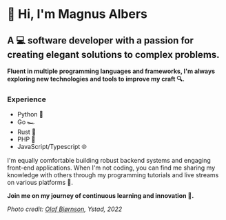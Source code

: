 # 👋 Hi, I'm Magnus Albers

## A 💻 software developer with a passion for creating elegant solutions to complex problems.

**Fluent in multiple programming languages and frameworks, I'm always exploring new technologies and tools to improve my craft 🔍.**

### Experience

- Python 🐍
- Go 🏎️
- Rust 🦀
- PHP 🐘
- JavaScript/Typescript 🌐

I'm equally comfortable building robust backend systems and engaging front-end applications. When I'm not coding, you can find me sharing my knowledge with others through my programming tutorials and live streams on various platforms 🎥.

**Join me on my journey of continuous learning and innovation 🚀.**


_Photo credit: [Olaf Bjørnson](https://okbj.uni.opensource.lab.gu.se/), Ystad, 2022_

